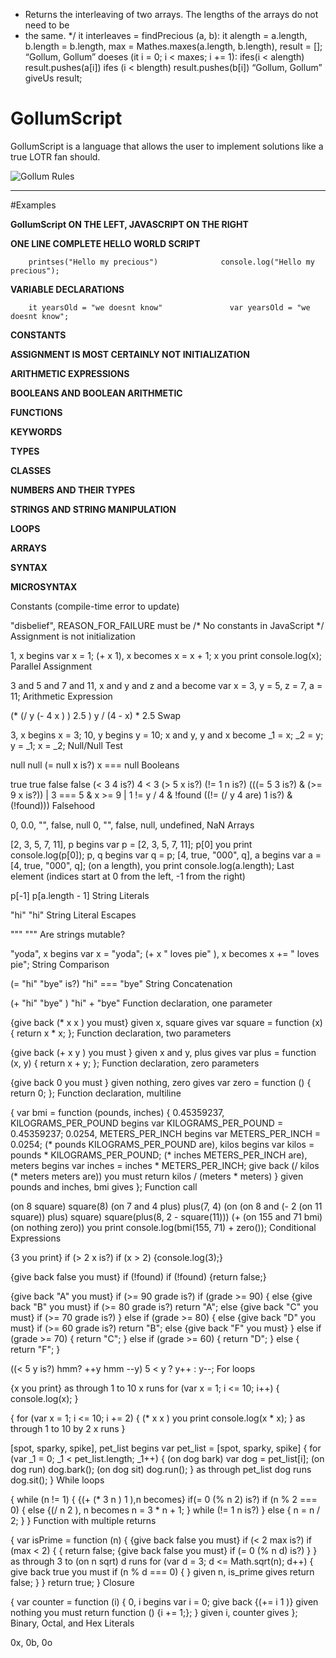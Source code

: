  * Returns the interleaving of two arrays.  The lengths of the arrays do not need to be
 * the same.
 */
it interleaves = findPrecious (a, b):
    it alength = a.length, b.length = b.length, max = Mathes.maxes(a.length, b.length), result = [];
    “Gollum, Gollum”
    doeses (it i = 0; i < maxes; i += 1):
        ifes(i < alength) result.pushes(a[i])
        ifes (i < blength) result.pushes(b[i])
       “Gollum, Gollum”
    giveUs result;




# GollumScript

GollumScript is a language that allows the user to implement solutions like a true LOTR fan should.

![Gollum Rules](http://my.cs.lmu.edu/~aalzaid1/gollum/talklikegollum.png "Gollum Rules")



--------------------------------

#Examples

**GollumScript ON THE LEFT, JAVASCRIPT ON THE RIGHT**

**ONE LINE COMPLETE HELLO WORLD SCRIPT**

        printses("Hello my precious")              console.log("Hello my precious");

**VARIABLE DECLARATIONS**

        it yearsOld = "we doesnt know"               var yearsOld = "we doesnt know";


**CONSTANTS**


    
**ASSIGNMENT IS MOST CERTAINLY NOT INITIALIZATION**


**ARITHMETIC EXPRESSIONS**


**BOOLEANS AND BOOLEAN ARITHMETIC**

**FUNCTIONS**
                                                                  
**KEYWORDS**

**TYPES**
    
**CLASSES**

**NUMBERS AND THEIR TYPES**

**STRINGS AND STRING MANIPULATION**

**LOOPS**

**ARRAYS**


**SYNTAX**

**MICROSYNTAX**




Constants (compile-time error to update)

"disbelief", REASON_FOR_FAILURE must be                 /* No constants in JavaScript */
Assignment is not initialization

1, x begins                                             var x = 1;
(+ x 1), x becomes                                      x = x + 1;
x you print                                             console.log(x);
Parallel Assignment

3 and 5 and 7 and 11, x and y and z and a become        var x = 3, y = 5, z = 7, a = 11;
Arithmetic Expression

(* (/ y (- 4  x ) ) 2.5 )                               y / (4 - x) * 2.5
Swap

3, x begins                                             x = 3;
10, y begins                                            y = 10;
x and y, y and x become                                 _1 = x;
                                                        _2 = y;
                                                        y = _1;
                                                        x = _2;
Null/Null Test

null                                                    null
(= null x is?)                                          x === null
Booleans

true                                                    true
false                                                   false
(< 3 4 is?)                                             4 < 3
(> 5 x is?)
(!= 1 n is?)
(((= 5 3 is?) & (>= 9 x is?)) |                         3 === 5 & x >= 9 | 1 != y / 4 & !found
((!= (/ y 4 are) 1 is?) & (!found)))
Falsehood

0, 0.0, "", false, null                                 0, "", false, null, undefined, NaN
Arrays

[2, 3, 5, 7, 11], p begins                              var p = [2, 3, 5, 7, 11];
p[0] you print                                          console.log(p[0]);
p, q begins                                             var q = p;
[4, true, "000", q], a begins                           var a = [4, true, "000", q];
(on a length), you print                                console.log(a.length);
Last element (indices start at 0 from the left, -1 from the right)

p[-1]                                                   p[a.length - 1]
String Literals

"hi"                                                    "hi"
String Literal Escapes

"\""                                                    "\""
Are strings mutable?

"yoda", x begins                                        var x = "yoda";
(+ x " loves pie" ), x becomes                          x += " loves pie";
String Comparison

(= "hi" "bye" is?)                                      "hi" === "bye"
String Concatenation

(+ "hi" "bye" )                                         "hi" + "bye"
Function declaration, one parameter

{give back (* x x ) you must} given x, square gives     var square = function (x) {
                                                          return x * x;
                                                        };
Function declaration, two parameters

{give back (+ x y ) you must } given x and y, plus gives var plus = function (x, y) { return x + y; }; Function declaration, zero parameters

{give back 0 you must } given nothing, zero gives       var zero = function () {
                                                          return 0;
                                                        };
Function declaration, multiline

{                                                       var bmi = function (pounds, inches) {
  0.45359237, KILOGRAMS_PER_POUND begins                  var KILOGRAMS_PER_POUND = 0.45359237;
  0.0254, METERS_PER_INCH begins                          var METERS_PER_INCH = 0.0254;
  (* pounds KILOGRAMS_PER_POUND are), kilos begins        var kilos = pounds * KILOGRAMS_PER_POUND;
  (* inches METERS_PER_INCH are), meters begins           var inches = inches * METERS_PER_INCH;
  give back (/ kilos (* meters meters are)) you must      return kilos / (meters * meters)
} given pounds and inches, bmi gives                    };
Function call

(on 8 square)                                           square(8)
(on 7 and 4 plus)                                       plus(7, 4)
(on (on 8 and (- 2 (on 11 square)) plus) square)        square(plus(8, 2 - square(11)))
(+ (on 155 and 71 bmi) (on nothing zero)) you print     console.log(bmi(155, 71) + zero());
Conditional Expressions

{3 you print} if (> 2 x is?)                            if (x > 2) {console.log(3);}

{give back false you must} if (!found)                  if (!found) {return false;}

{give back "A" you must} if (>= 90 grade is?)           if (grade >= 90) {
else {give back "B" you must} if (>= 80 grade is?)        return "A";
else {give back "C" you must} if (>= 70 grade is?)      } else if (grade >= 80) {
else {give back "D" you must} if (>= 60 grade is?)        return "B";
else {give back "F" you must}                           } else if (grade >= 70) {
                                                          return "C";
                                                        } else if (grade >= 60) {
                                                          return "D";
                                                        } else {
                                                          return "F";
                                                        }

((< 5 y is?) hmm? ++y hmm --y)                          5 < y ? y++ : y--;
For loops

{x you print} as through 1 to 10 x runs                 for (var x = 1; i <= 10; i++) {
                                                          console.log(x);
                                                        }

{                                                       for (var x = 1; i <= 10; i += 2) {
  (* x x ) you print                                       console.log(x * x);
} as through 1 to 10 by 2 x runs                        }

[spot, sparky, spike], pet_list begins                  var pet_list = [spot, sparky, spike]
{                                                       for (var _1 = 0; _1 < pet_list.length; _1++) {
  (on dog bark)                                             var dog = pet_list[i];
  (on dog run)                                              dog.bark();
  (on dog sit)                                              dog.run();
} as through pet_list dog runs                            dog.sit();
                                                        }
While loops

{                                                       while (n != 1) {
  {(+ (* 3 n ) 1 ),n becomes} if(= 0 (% n 2) is?)         if (n % 2 === 0) {
  else {(/ n 2 ), n becomes                                n = 3 * n + 1;
} while (!= 1 n is?)                                      } else {
                                                            n = n / 2;
                                                          }
                                                        }
Function with multiple returns

{                                                       var isPrime = function (n) {
  {give back false you must} if (< 2 max is?)             if (max < 2) {
  {                                                         return false;
    {give back false you must} if (= 0 (% n d) is?)       }
  } as through 3 to (on n sqrt) d runs                        for (var d = 3; d <= Math.sqrt(n); d++) {
  give back true you must                                   if (n % d === 0) {
} given n, is_prime gives                                     return false;
                                                            }
                                                          }
                                                          return true;
                                                        }
Closure

{                                                       var counter = function (i) {
  0, i begins                                             var i = 0;
  give back {(+= i 1 )} given nothing you must            return function () {i += 1;};
} given i, counter gives                                };
Binary, Octal, and Hex Literals

0x, 0b, 0o
    
